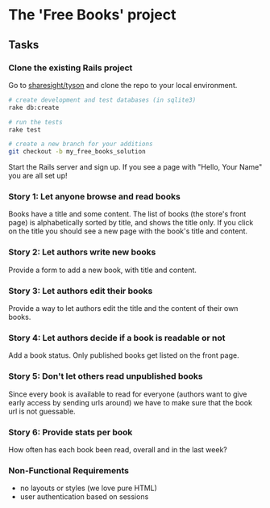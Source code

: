 # The 'Free Books' project

## Tasks

### Clone the existing Rails project

Go to [sharesight/tyson](https://github.com/sharesight/tyson) and clone the repo to your local environment.

```sh
# create development and test databases (in sqlite3)
rake db:create

# run the tests
rake test

# create a new branch for your additions
git checkout -b my_free_books_solution
```

Start the Rails server and sign up. If you see a page with "Hello, Your Name" you are all set up!

### Story 1: Let anyone browse and read books

Books have a title and some content. The list of books (the store's front page) is alphabetically sorted by title, and shows the title only. If you click on the title you should see a new page with the book's title and content.

### Story 2: Let authors write new books

Provide a form to add a new book, with title and content.

### Story 3: Let authors edit their books

Provide a way to let authors edit the title and the content of their own books.

### Story 4: Let authors decide if a book is readable or not

Add a book status. Only published books get listed on the front page.

### Story 5: Don't let others read unpublished books

Since every book is available to read for everyone (authors want to give early access by sending urls around) we have to make sure that the book url is not guessable.

### Story 6: Provide stats per book

How often has each book been read, overall and in the last week?

### Non-Functional Requirements

 * no layouts or styles (we love pure HTML)
 * user authentication based on sessions
